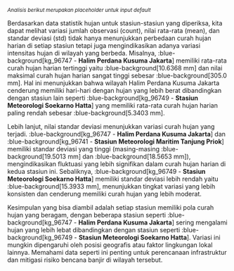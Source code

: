 <small><i>Analisis berikut merupakan placeholder untuk input default</i></small>

Berdasarkan data statistik hujan untuk stasiun-stasiun yang diperiksa, kita dapat melihat variasi jumlah observasi (count), nilai rata-rata (mean), dan standar deviasi (std) tidak hanya menunjukkan perbedaan curah hujan harian di setiap stasiun tetapi juga mengindikasikan adanya variasi intensitas hujan di wilayah yang berbeda. Misalnya, :blue-background[kg_96747 - **Halim Perdana Kusuma Jakarta**] memiliki rata-rata curah hujan harian tertinggi yaitu :blue-background[10.6368 mm] dan nilai maksimal curah hujan harian sangat tinggi sebesar :blue-background[305.0 mm]. Hal ini menunjukkan bahwa wilayah Halim Perdana Kusuma Jakarta cenderung memiliki hari-hari dengan hujan yang lebih berat dibandingkan dengan stasiun lain seperti :blue-background[kg_96749 - **Stasiun Meteorologi Soekarno Hatta**] yang memiliki rata-rata curah hujan harian paling rendah sebesar :blue-background[5.3403 mm].

Lebih lanjut, nilai standar deviasi menunjukkan variasi curah hujan yang terjadi. :blue-background[kg_96747 - **Halim Perdana Kusuma Jakarta**] dan :blue-background[kg_96741 - **Stasiun Meteorologi Maritim Tanjung Priok**] memiliki standar deviasi yang tinggi (masing-masing :blue-background[19.5013 mm] dan :blue-background[18.5653 mm]), mengindikasikan fluktuasi yang lebih signifikan dalam curah hujan harian di kedua stasiun ini. Sebaliknya, :blue-background[kg_96749 - **Stasiun Meteorologi Soekarno Hatta**] memiliki standar deviasi lebih rendah yaitu :blue-background[15.3933 mm], menunjukkan tingkat variasi yang lebih konsisten dan cenderung memiliki curah hujan yang lebih moderat.

Kesimpulan yang bisa diambil adalah setiap stasiun memiliki pola curah hujan yang beragam, dengan beberapa stasiun seperti :blue-background[kg_96747 - **Halim Perdana Kusuma Jakarta**] sering mengalami hujan yang lebih lebat dibandingkan dengan stasiun seperti :blue-background[kg_96749 - **Stasiun Meteorologi Soekarno Hatta**]. Variasi ini mungkin dipengaruhi oleh posisi geografis atau faktor lingkungan lokal lainnya. Memahami data seperti ini penting untuk perencanaan infrastruktur dan mitigasi risiko bencana banjir di wilayah tersebut.